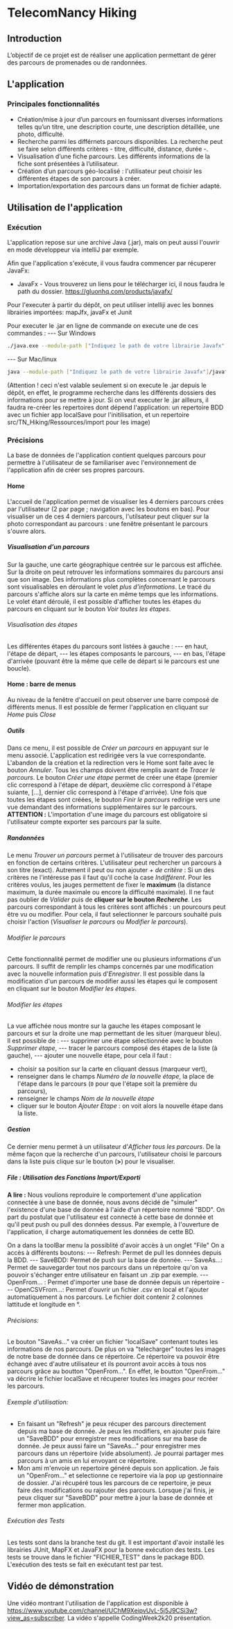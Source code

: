 # TelecomNancy Hiking


## Introduction
L’objectif de ce projet est de réaliser une application permettant de gérer des parcours de promenades ou de randonnées.

## L'application
### Principales fonctionnalités
- Création/mise à jour d’un parcours en fournissant diverses informations telles qu’un titre, une description courte, une description détaillée, une photo, difficulté.
- Recherche parmi les différnets parcours disponibles. La recherche peut se faire selon différents critères - titre, difficulté, distance, durée -.
- Visualisation d’une fiche parcours. Les différents informations de la fiche sont présentées à l’utilisateur.
- Création d’un parcours géo-localisé : l'utilisateur peut choisir les différentes étapes de son parcours à créer.
- Importation/exportation des parcours dans un format de fichier adapté.

## Utilisation de l'application
### Exécution
L'application repose sur une archive Java (.jar), mais on peut aussi l'ouvrir en mode développeur via intelliJ par exemple.

Afin que l'application s'exécute, il vous faudra commencer par récuperer JavaFx:
* JavaFx - Vous trouverez un liens pour le télécharger ici, il nous faudra le path du dossier.
https://gluonhq.com/products/javafx/

Pour l'executer à partir du dépôt, on peut utiliser intelliji avec les bonnes librairies importées: mapJfx, javaFx et Junit

Pour executer le .jar en ligne de commande on execute une de ces commandes :
--- Sur Windows
```sh
./java.exe --module-path ["Indiquez le path de votre librairie Javafx"]\javafx-sdk-11.0.2\lib --add-modules javafx.controls,javafx.fxml,javafx.web -Dfile.encoding=windows-1252 -jar ["Insérez le path du projet.jar"]
```
--- Sur Mac/linux
```sh
java --module-path ["Indiquez le path de votre librairie Javafx"]/javafx-sdk-11.0.2/lib --add-modules javafx.controls,javafx.fxml,javafx.web -Dfile.encoding=UTF-8 -jar ["Insérer le path du projet.jar"]
```
(Attention ! ceci n'est valable seulement si on execute le .jar depuis le dépôt, en effet, le programme recherche dans les différents dossiers des informations pour se mettre à jour.
Si on veut executer le .jar ailleurs, il faudra re-créer les repertoires dont dépend l'application: un repertoire BDD avec un fichier app localSave pour l'initilisation, et un repertoire src/TN_Hiking/Ressources/import pour les image)


### Précisions
La base de données de l'application contient quelques parcours pour permettre à l'utilisateur de se familiariser avec l'environnement de l'application afin de créer ses propres parcours.

#### Home
L'accueil de l'application permet de visualiser les 4 derniers parcours crées par l'utilisateur (2 par page ; navigation avec les boutons en bas).
Pour visualiser un de ces 4 derniers parcours, l'utilsateur peut cliquer sur la photo correspondant au parcours : une fenêtre présentant le parcours s'ouvre alors.

##### Visualisation d'un parcours
Sur la gauche, une carte géographique centrée sur le parcous est affichée. Sur la droite on peut retrouver les informations sommaires du parcours ansi que son image. Des informations plus complètes concernant le parcours sont visualisables en déroulant le volet *plus d'informations*. Le tracé du parcours s'affiche alors sur la carte en même temps que les informations. 
Le volet étant déroulé, il est possible d'afficher toutes les étapes du parcours en cliquant sur le bouton *Voir toutes les étapes*.

###### Visualisation des étapes
Les différentes étapes du parcours sont listées à gauche : 
--- en haut, l'étape de départ,
--- les étapes composants le parcours,
--- en bas, l'étape d'arrivée (pouvant être la même que celle de départ si le parcours est une boucle).

#### Home : barre de menus
Au niveau de la fenêtre d'accueil on peut observer une barre composé de différents menus.
Il est possible de fermer l'application en cliquant sur *Home* puis *Close*

##### Outils
Dans ce menu, il est possible de *Créer un parcours* en appuyant sur le menu associé. L'application est redirigée vers la vue correspondante. L'abandon de la création et la redirection vers le Home sont faite avec le bouton *Annuler*.
Tous les champs doivent être remplis avant de *Tracer le parcours*. Le bouton *Créer une étape* permet de créer une étape (premier clic correspond à l'étape de départ, deuxième clic correspond à l'étape suiante, [...], dernier clic correspond à l'étape d'arrivée).
Une fois que toutes les étapes sont créées, le bouton *Finir le parcours* redirige vers une vue demandant des informations supplémentaires sur le parcours.
**ATTENTION :** L'importation d'une image du parcours est obligatoire si l'utilisateur compte exporter ses parcours par la suite.

##### Randonnées
Le menu *Trouver un parcours* permet à l'utilisateur de trouver des parcours en fonction de certains critères. L'utilisateur peut rechercher un parcours à son titre (exact). Autrement il peut ou non ajouter *+ de critère* :
Si un des critères ne l'intéresse pas il faut qu'il coche la case *Indifférent*. Pour les critères voulus, les jauges permettent de fixer le **maximum** (la distance maximum, la durée maximale ou encore la difficulté maximale). Il ne faut pas oublier de *Valider* puis de __cliquer sur le bouton *Recherche*__.
Les parcours correspondant à tous les critères sont affichés : un pourcours peut être vu ou modifier. Pour cela, il faut selectionner le parcours souhaité puis choisir l'action (*Visualiser le parcours* ou *Modifier le parcours*).
###### Modifier le parcours
Cette fonctionnalité permet de modifier une ou plusieurs informations d'un parcours. Il suffit de remplir les champs concernés par une modification avec la nouvelle information puis d'*Enregistrer*.
Il est possible dans la modification d'un parcours de modifier aussi les étapes qui le composent en cliquant sur le bouton *Modifier les étapes*.
###### Modifier les étapes
La vue affichée nous montre sur la gauche les étapes composant le parcours et sur la droite une map permettant de les situer (marqueur bleu). Il est possible de :
--- supprimer une étape sélectionnée avec le bouton *Supprimer étape*,
--- tracer le parcours composé des étapes de la liste (à gauche),
--- ajouter une nouvelle étape, pour cela il faut :
* choisir sa position sur la carte en cliquant dessus (marqueur vert),
* renseigner dans le champs *Numéro de la nouvelle étape*, la place de l'étape dans le parcours (``0`` pour que l'étape soit la première du parcours),
* renseigner le champs *Nom de la nouvelle étape*
* cliquer sur le bouton *Ajouter Etape* : on voit alors la nouvelle étape dans la liste.

##### Gestion
Ce dernier menu permet à un utilisateur d'*Afficher tous les parcours*. De la même façon que la recherche d'un parcours, l'utilisateur choisi le parcours dans la liste puis clique sur le bouton (__>__) pour le visualiser.

##### File : Utilisation des Fonctions Import/Exporti

__A lire :__ Nous voulions reproduire le comportement d'une application connectée à une base de donnée, nous avons décidé de  "simuler" l'existence d'une base de donnée à l'aide d'un répertoire nommé "BDD". On part du postulat que l'utilisateur est connecté à cette base de donnée et qu'il peut push ou pull des données dessus. Par exemple, à l'ouverture de l'application, il charge automatiquement les données de cette BD.



On a dans la toolBar menu la possiblité d'avoir accès à un onglet "File"
On a accès à différents boutons:
--- Refresh: Permet de pull les données depuis la BDD.
--- SaveBDD: Permet de push sur la base de donnée.
--- SaveAs...: Permet de sauvegarder tout nos parcours dans un répertoire qu'on va pouvoir s'échanger entre utilisateur en faisant un .zip par exemple.
--- OpenFrom... : Permet d'importer une base de donnée depuis un répertoire
--- OpenCSVFrom...: Permet d'ouvrir un fichier .csv en local et l'ajouter automatiquement à nos parcours. Le fichier doit contenir 2 colonnes lattitude et longitude en °.

###### Précisions: 
Le bouton "SaveAs..." va créer un fichier "localSave" contenant toutes les informations de nos parcours. De plus on va "telecharger" toutes les images de notre base de donnée dans ce répertoire. 
Ce répertoire va pouvoir être échangé avec d'autre utilisateur et ils pourront avoir accès à tous nos parcours grâce au boutton "OpenFrom...". En effet, le boutton "OpenFrom..." va décrire le fichier localSave et récuperer toutes les images pour recréer les parcours.

###### Exemple d'utilisation:
- En faisant un "Refresh" je peux récuper des parcours directement depuis ma base de donnée. Je peux les modifiers, en ajouter puis faire un "SaveBDD" pour enregistrer mes modifications sur ma base de donnée. Je peux aussi faire un "SaveAs..." pour enregistrer mes parcours dans un répertoire (vide absolument). Je pourrai partager mes parcours à un amis en lui envoyant ce répertoire. 
- Mon ami m'envoie un repertoire généré depuis son application. Je fais un "OpenFrom..." et selectionne ce repertoire via la pop up gestionnaire de dossier. J'ai récupéré tous les parcours de ce repertoire, je peux faire des modifications ou rajouter des parcours. Lorsque j'ai finis, je peux cliquer sur "SaveBDD" pour mettre à jour la base de donnée et fermer mon application.

###### Exécution des Tests

Les tests sont dans la branche test du git. Il est important d'avoir installé les librairies JUnit, MapFX et JavaFX pour la bonne exécution des tests. Les tests se trouve dans le fichier "FICHIER_TEST" dans le package BDD. L'exécution des tests se fait en exécutant test par test.

## Vidéo de démonstration
Une vidéo montrant l'utilisation de l'application est disponible à https://www.youtube.com/channel/UChM9XeipvUvL-5j5J9CSi3w?view_as=subscriber.
La vidéo s'appelle CodingWeek2k20 présentation.
